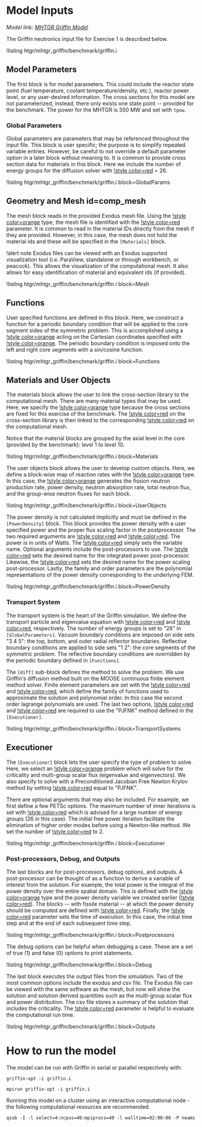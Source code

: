 # Model Inputs

*Model link: [MHTGR Griffin Model](https://github.com/idaholab/virtual_test_bed/tree/devel/htgr/mhtgr/mhtgr_griffin)*

The Griffin neutronics input file for Exercise 1 is described below.

!listing htgr/mhtgr_griffin/benchmark/griffin.i

## Model Parameters

The first block is for model parameters.
This could include the reactor state point (fuel temperature,
coolant temperature/density, etc.), reactor power level, or any
user-desired information.
The cross sections for this model are not parameterized, instead, there only
exists one state point -- provided for the benchmark.
The power for the MHTGR is 350 MW and set with `tpow`.

### Global Parameters

Global parameters are parameters that may be referenced
throughout the input file.
This block is user specific; the purpose is
to simplify repeated variable entries.
However, be careful to not override a default parameter
option in a later block without meaning to.
It is common to provide cross section data for materials in
this block.
Here we include the number of energy groups for the diffusion solver with
[!style color=red](G) = 26.

!listing htgr/mhtgr_griffin/benchmark/griffin.i
         block=GlobalParams

## Geometry and Mesh id=comp_mesh

The mesh block reads in the provided Exodus mesh file.
Using the [!style color=orange](FileMeshGenerator) type, the mesh file
is identified with the [!style color=red](file) parameter.
It is common to read in the material IDs directly from the mesh if they are provided.
However, in this case, the mesh does not hold the material ids and these will be
specified in the `[Materials]` block.

!alert note
Exodus files can be viewed with an Exodus supported visualization tool (i.e. ParaView, standalone or through workbench, or peacock).
This allows the visualization of the computational mesh.
It also allows for easy identification of material and equivalent ids (if provided).

!listing htgr/mhtgr_griffin/benchmark/griffin.i
         block=Mesh

## Functions

User specified functions are defined in this block.
Here, we construct a function for a periodic boundary condition that
will be applied to the core segment sides of the symmetric problem.
This is accomplished using a [!style color=orange](ParsedFunction)
acting on the Cartesian coordinates specified with [!style color=orange](value).
The periodic boundary condition is imposed onto the left and right core
segments with a sin/cosine function.

!listing htgr/mhtgr_griffin/benchmark/griffin.i
         block=Functions

## Materials and User Objects

The materials block allows the user to link the cross-section library to the
computational mesh.
There are many material types that may be used.
Here, we specify the [!style color=orange](ConstantNeutronicsMaterial) type because
the cross sections are fixed for this exercise of the benchmark.
The [!style color=red](material_id) on the cross-section library is then linked
to the corresponding [!style color=red](block) on the computational mesh.

Notice that the material blocks are grouped by the axial level in the core
(provided by the benchmark): level 1 to level 10.

!listing htgr/mhtgr_griffin/benchmark/griffin.i
         block=Materials

The user objects block allows the user to develop custom objects.
Here, we define a block-wise map of reaction rates with the
[!style color=orange](FluxCartesianCoreMap) type.
In this case, the [!style color=orange](FluxCartesianCoreMap)
generates the fission neutron production rate,
power density, neutron absorption rate,
total neutron flux, and the group-wise neutron fluxes
for each block.

!listing htgr/mhtgr_griffin/benchmark/griffin.i
         block=UserObjects

The power density is not calculated implicitly and must be defined in
the `[PowerDensity]` block.
This block provides the power density with a user specified power and
the proper flux scaling factor in the postprocessor.
The two required arguments are [!style color=red](power) and
[!style color=red](power_density_variable).
The power is in units of Watts.
The [!style color=red](power_density_variable) simply sets
the variable name.
Optional arguments include the post-processors to use.
The [!style color=red](integrated_power_postprocessor) sets the
desired name for the integrated power post-processor.
Likewise, the [!style color=red](power_scaling_postprocessor)
sets the desired name for the power scaling post-processor.
Lastly, the family and order parameters are the polynomial
representations  of the power density corresponding to the
underlying FEM.

!listing htgr/mhtgr_griffin/benchmark/griffin.i
         block=PowerDensity

### Transport System

The transport system is the heart of the Griffin simulation.
We define the transport particle and eigenvalue equation with
[!style color=red](particle) and
[!style color=red](equation_type), respectively.
The number of energy groups is set to "26" in `[GlobalParameters]`.
Vacuum boundary conditions are imposed on side sets "3 4 5":
the top, bottom, and outer radial reflector boundaries.
Reflective boundary conditions are applied to side sets "1 2":
the core segments of the symmetric problem.
The reflective boundary conditions are overridden by the periodic
boundary defined in `[Functions]`.

The `[diff]` sub-block defines the method to solve the
problem.
We use Griffin's diffusion method built on the MOOSE
continuous finite element method solver.
Finite element parameters are set with the
[!style color=red](family) and
[!style color=red](order), which define the family of
functions used to approximate the solution and
polynomial order. In this case the second order lagrange polynomials are used.
The last two options,
[!style color=red](assemble_scattering_jacobian) and
[!style color=red](assemble_fission_jacobian) are
required to use the "PJFNK" method defined in the
`[Executioner]`.

!listing htgr/mhtgr_griffin/benchmark/griffin.i
         block=TransportSystems

## Executioner

The `[Executioner]` block lets the user specify the type of problem to solve.
Here, we select an [!style color=orange](Eigenvalue) problem
which will solve for the criticality and multi-group scalar flux
(eigenvalue and eigenvectors).
We also specify to solve with a Preconditioned Jacobian Free
Newton Krylov method by setting
[!style color=red](solve_type) equal to "PJFNK".

There are optional arguments that may also be included.
For example, we first define a few PETSc options.
The maximum number of inner iterations is set with
[!style color=red](l_max_its) which is advised for a large number
of energy groups (26 in this case).
The initial free power iteration facilitate the elimination of higher order modes before
using a Newton-like method.
We set the number of [!style color=red](free_power_iterations) to 2.

!listing htgr/mhtgr_griffin/benchmark/griffin.i
         block=Executioner

### Post-processors, Debug, and Outputs

The last blocks are for post-processors, debug options, and outputs.
A post-processor can be thought of as a function to derive a variable
of interest from the solution.
For example, the total power is the integral of the power density over the entire spatial domain.
This is defined with the
[!style color=orange](ElementIntegralVariablePostprocessor)
type and the power density variable we created earlier ([!style color=red](power_density)).
The blocks -- with fissile material -- at which the power density should
be computed are defined with [!style color=red](block).
Finally, the [!style color=red](execute_on) parameter
sets the time of execution.
In this case, the initial time step and at the end of each subsequent time step.

!listing htgr/mhtgr_griffin/benchmark/griffin.i
         block=Postprocessors

The debug options can be helpful when debugging a case.
These are a set of true (1) and false (0) options to print statements.

!listing htgr/mhtgr_griffin/benchmark/griffin.i
         block=Debug

The last block executes the output files from the simulation.
Two of the most common options include the exodus and csv file.
The Exodus file can be viewed with the same software as the mesh,
but now will show the solution and solution derived quantities such
as the multi-group scalar flux and power distribution.
The csv file stores a summary of the solution that includes
the criticality.
The [!style color=red](perf_graph) parameter is helpful to evaluate
the computational run time.

!listing htgr/mhtgr_griffin/benchmark/griffin.i
         block=Outputs

# How to run the model

The model can be run with Griffin in serial or parallel respectively with:


 `griffin-opt -i griffin.i`

 `mpirun griffin-opt -i griffin.i`

Running this model on a cluster using an interactive computational node - the following computational resources are recommended.

 `qsub -I -l select=4:ncpus=40:mpiprocs=40 -l walltime=02:00:00 -P neams`

